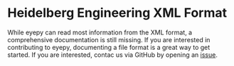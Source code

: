 # Heidelberg Engineering XML Format

While eyepy can read most information from the XML format, a comprehensive documentation is still missing. If you are interested in contributing to eyepy, documenting a file format is a great way to get started. If you are interested, contac us via GitHub by opening an [issue](https://github.com/MedVisBonn/eyepy/issues).
